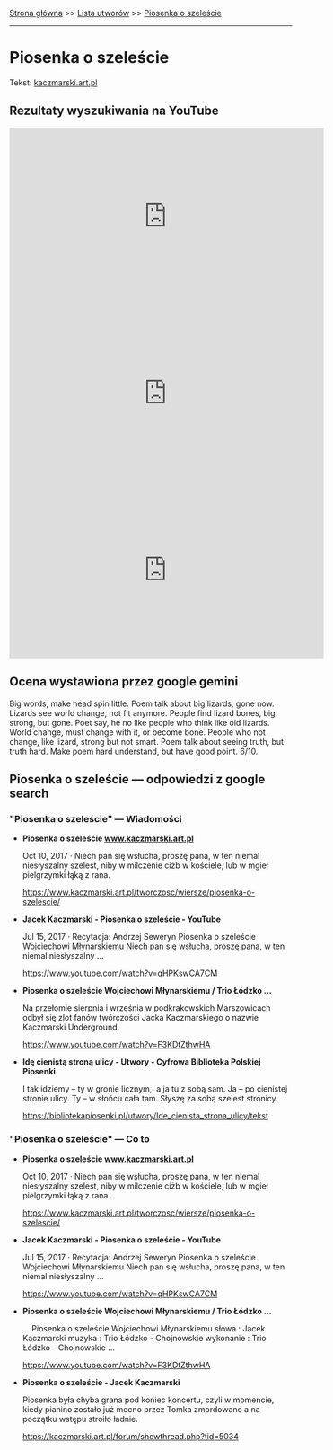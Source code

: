 [Strona główna](../index.md) >> [Lista utworów](../list.md) >> [Piosenka o szeleście](426.md)

---

# Piosenka o szeleście

Tekst: [kaczmarski.art.pl](https://www.kaczmarski.art.pl/tworczosc/wiersze/piosenka-o-szelescie/)

## Rezultaty wyszukiwania na YouTube

<iframe width="560" height="315" src="https://www.youtube.com/embed/qHPKswCA7CM?si=IdontcarewhotheIRSsendsImnotpayingtaxes" title="YouTube video player" frameborder="0" allow="accelerometer; autoplay; clipboard-write; encrypted-media; gyroscope; picture-in-picture; web-share" referrerpolicy="strict-origin-when-cross-origin" allowfullscreen></iframe>

<iframe width="560" height="315" src="https://www.youtube.com/embed/Plt0TQKEx98?si=IdontcarewhotheIRSsendsImnotpayingtaxes" title="YouTube video player" frameborder="0" allow="accelerometer; autoplay; clipboard-write; encrypted-media; gyroscope; picture-in-picture; web-share" referrerpolicy="strict-origin-when-cross-origin" allowfullscreen></iframe>

<iframe width="560" height="315" src="https://www.youtube.com/embed/p8PwhjYSHTY?si=IdontcarewhotheIRSsendsImnotpayingtaxes" title="YouTube video player" frameborder="0" allow="accelerometer; autoplay; clipboard-write; encrypted-media; gyroscope; picture-in-picture; web-share" referrerpolicy="strict-origin-when-cross-origin" allowfullscreen></iframe>

## Ocena wystawiona przez google gemini

Big words, make head spin little. Poem talk about big lizards, gone now. Lizards see world change, not fit anymore. People find lizard bones, big, strong, but gone. Poet say, he no like people who think like old lizards. World change, must change with it, or become bone. People who not change, like lizard, strong but not smart. Poem talk about seeing truth, but truth hard. Make poem hard understand, but have good point. 6/10. 


## Piosenka o szeleście — odpowiedzi z google search

### "Piosenka o szeleście" — Wiadomości

- **Piosenka o szeleście www.kaczmarski.art.pl**

    Oct 10, 2017  ·  Niech pan się wsłucha, proszę pana, w ten niemal niesłyszalny szelest, niby w milczenie ciżb w kościele, lub w mgieł pielgrzymki łąką z rana. 

   <https://www.kaczmarski.art.pl/tworczosc/wiersze/piosenka-o-szelescie/>
- **Jacek Kaczmarski - Piosenka o szeleście - YouTube**

    Jul 15, 2017  ·  Recytacja: Andrzej Seweryn Piosenka o szeleście Wojciechowi Młynarskiemu Niech pan się wsłucha, proszę pana, w ten niemal niesłyszalny ... 

   <https://www.youtube.com/watch?v=qHPKswCA7CM>
- **Piosenka o szeleście Wojciechowi Młynarskiemu / Trio Łódzko ...**

    Na przełomie sierpnia i września w podkrakowskich Marszowicach odbył się zlot fanów twórczości Jacka Kaczmarskiego o nazwie Kaczmarski Underground. 

   <https://www.youtube.com/watch?v=F3KDtZthwHA>
- **Idę cienistą stroną ulicy - Utwory - Cyfrowa Biblioteka Polskiej Piosenki**

    I tak idziemy – ty w gronie licznym,. a ja tu z sobą sam. Ja – po cienistej stronie ulicy. Ty – w słońcu cała tam. Słyszę za sobą szelest stronicy. 

   <https://bibliotekapiosenki.pl/utwory/Ide_cienista_strona_ulicy/tekst>

### "Piosenka o szeleście" — Co to

- **Piosenka o szeleście www.kaczmarski.art.pl**

    Oct 10, 2017  ·  Niech pan się wsłucha, proszę pana, w ten niemal niesłyszalny szelest, niby w milczenie ciżb w kościele, lub w mgieł pielgrzymki łąką z rana. 

   <https://www.kaczmarski.art.pl/tworczosc/wiersze/piosenka-o-szelescie/>
- **Jacek Kaczmarski - Piosenka o szeleście - YouTube**

    Jul 15, 2017  ·  Recytacja: Andrzej Seweryn Piosenka o szeleście Wojciechowi Młynarskiemu Niech pan się wsłucha, proszę pana, w ten niemal niesłyszalny ... 

   <https://www.youtube.com/watch?v=qHPKswCA7CM>
- **Piosenka o szeleście Wojciechowi Młynarskiemu / Trio Łódzko ...**

    ... Piosenka o szeleście Wojciechowi Młynarskiemu słowa : Jacek Kaczmarski muzyka : Trio Łódzko - Chojnowskie wykonanie : Trio Łódzko - Chojnowskie ... 

   <https://www.youtube.com/watch?v=F3KDtZthwHA>
- **Piosenka o szeleście - Jacek Kaczmarski**

    Piosenka była chyba grana pod koniec koncertu, czyli w momencie, kiedy pianino zostało już mocno przez Tomka zmordowane a na początku wstępu stroiło ładnie. 

   <https://kaczmarski.art.pl/forum/showthread.php?tid=5034>

